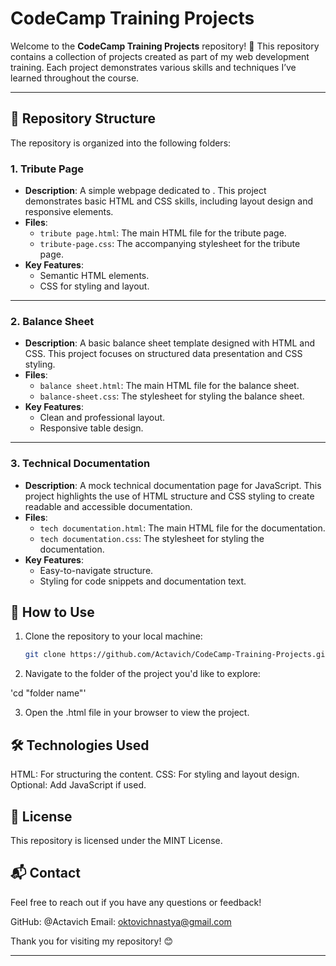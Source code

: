 # CodeCamp Training Projects

Welcome to the **CodeCamp Training Projects** repository! 🎉 This repository contains a collection of projects created as part of my web development training. Each project demonstrates various skills and techniques I’ve learned throughout the course.

---

## 📂 Repository Structure

The repository is organized into the following folders:

### 1. **Tribute Page**
   - **Description**: A simple webpage dedicated to . This project demonstrates basic HTML and CSS skills, including layout design and responsive elements.
   - **Files**:
     - `tribute page.html`: The main HTML file for the tribute page.
     - `tribute-page.css`: The accompanying stylesheet for the tribute page.
   - **Key Features**:
     - Semantic HTML elements.
     - CSS for styling and layout.

---

### 2. **Balance Sheet**
   - **Description**: A basic balance sheet template designed with HTML and CSS. This project focuses on structured data presentation and CSS styling.
   - **Files**:
     - `balance sheet.html`: The main HTML file for the balance sheet.
     - `balance-sheet.css`: The stylesheet for styling the balance sheet.
   - **Key Features**:
     - Clean and professional layout.
     - Responsive table design.

---

### 3. **Technical Documentation**
   - **Description**: A mock technical documentation page for JavaScript. This project highlights the use of HTML structure and CSS styling to create readable and accessible documentation.
   - **Files**:
     - `tech documentation.html`: The main HTML file for the documentation.
     - `tech documentation.css`: The stylesheet for styling the documentation.
   - **Key Features**:
     - Easy-to-navigate structure.
     - Styling for code snippets and documentation text.
       
## 🚀 How to Use
1. Clone the repository to your local machine:
   ```bash
   git clone https://github.com/Actavich/CodeCamp-Training-Projects.git
2. Navigate to the folder of the project you'd like to explore:

'cd "folder name"'

3. Open the .html file in your browser to view the project.

## 🛠️ Technologies Used
HTML: For structuring the content.
CSS: For styling and layout design.
Optional: Add JavaScript if used.

## 📄 License
This repository is licensed under the MINT License.

## 📬 Contact
Feel free to reach out if you have any questions or feedback!

GitHub: @Actavich
Email: [oktovichnastya@gmail.com](mailto:oktovichnastya@gmail.com)

Thank you for visiting my repository! 😊

---
